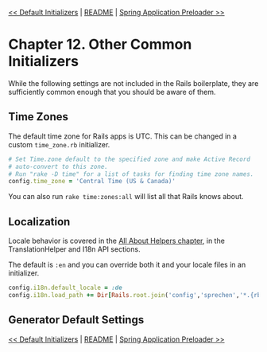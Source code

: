 [&lt;&lt; Default Initializers](ch11-default-initializers.md) | [README](README.md) | [Spring Application Preloader &gt;&gt;](ch13-spring-application-preloader.md)

# Chapter 12. Other Common Initializers

While the following settings are not included in the Rails boilerplate, they
are sufficiently common enough that you should be aware of them.

## Time Zones

The default time zone for Rails apps is UTC. This can be changed in a custom
`time_zone.rb` initializer.

```ruby
# Set Time.zone default to the specified zone and make Active Record
# auto-convert to this zone.
# Run "rake -D time" for a list of tasks for finding time zone names.
config.time_zone = 'Central Time (US & Canada)'
```

You can also run `rake time:zones:all` will list all that Rails knows about.

## Localization

Locale behavior is covered in the [All About Helpers chapter][all-about-helpers],
in the TranslationHelper and I18n API sections.

The default is `:en` and you can override both it and your locale files in an
initializer.

```ruby
config.i18n.default_locale = :de
config.i18n.load_path += Dir[Rails.root.join('config','sprechen','*.{rb,yml}')]
```

## Generator Default Settings

[&lt;&lt; Default Initializers](ch11-default-initializers.md) | [README](README.md) | [Spring Application Preloader &gt;&gt;](ch13-spring-application-preloader.md)

[all-about-helpers]: ch120-all-about-helpers.md
